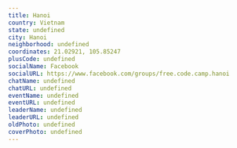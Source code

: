 ```yaml
---
title: Hanoi
country: Vietnam
state: undefined
city: Hanoi
neighborhood: undefined
coordinates: 21.02921, 105.85247
plusCode: undefined
socialName: Facebook
socialURL: https://www.facebook.com/groups/free.code.camp.hanoi
chatName: undefined
chatURL: undefined
eventName: undefined
eventURL: undefined
leaderName: undefined
leaderURL: undefined
oldPhoto: undefined
coverPhoto: undefined
---
```

